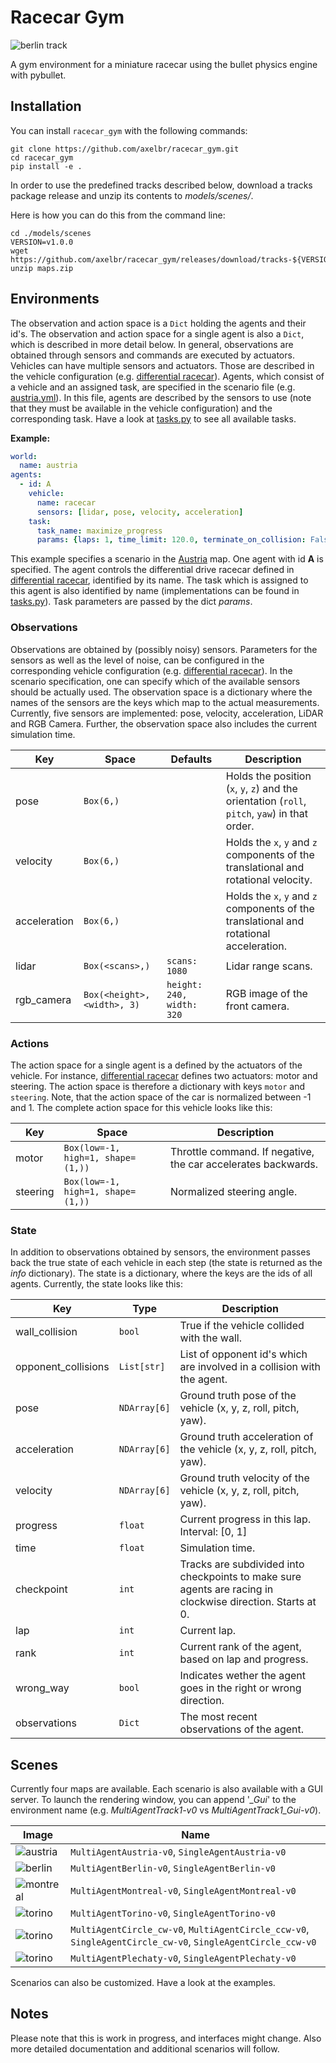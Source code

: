 # Racecar Gym

![berlin track](docs/racecar_gym.gif)

A gym environment for a miniature racecar using the bullet physics engine with pybullet.
## Installation
You can install ``racecar_gym`` with the following commands:

```shell_script
git clone https://github.com/axelbr/racecar_gym.git
cd racecar_gym
pip install -e .
```

In order to use the predefined tracks described below, download a tracks package release and unzip its contents
to *models/scenes/*. 

Here is how you can do this from the command line:
```shell_script
cd ./models/scenes
VERSION=v1.0.0
wget https://github.com/axelbr/racecar_gym/releases/download/tracks-${VERSION}/maps.zip
unzip maps.zip
```



## Environments

The observation and action space is a `Dict` holding the agents and their id's. The observation and action space for a single agent 
is also a `Dict`, which is described in more detail below. In general, observations are obtained through sensors and commands
are executed by actuators. Vehicles can have multiple sensors and actuators. Those are described in the vehicle configuration
(e.g. [differential racecar](models/vehicles/racecar/racecar.yml)). Agents, which consist of a vehicle and an assigned task,
are specified in the scenario file (e.g. [austria.yml](scenarios/multi_austria.yml)). In this file, agents are described by the
sensors to use (note that they must be available in the vehicle configuration) and the corresponding task. Have a look at
[tasks.py](racecar_gym/core/tasks.py) to see all available tasks.

**Example:**
```yaml
world:
  name: austria
agents:
  - id: A
    vehicle:
      name: racecar
      sensors: [lidar, pose, velocity, acceleration]
    task:
      task_name: maximize_progress
      params: {laps: 1, time_limit: 120.0, terminate_on_collision: False}
```

This example specifies a scenario in the [Austria](models/scenes/austria/austria.yml) map.
One agent with id **A** is specified. The agent controls the differential drive racecar defined in [differential racecar](models/vehicles/racecar/racecar.yml), identified by its name. The task which is assigned to this agent is also identified by name (implementations can be found in [tasks.py](racecar_gym/core/tasks.py)). Task parameters are passed by the dict *params*.

### Observations

Observations are obtained by (possibly noisy) sensors. Parameters for the sensors as well as the level of noise, can be
configured in the corresponding vehicle configuration (e.g.  [differential racecar](models/vehicles/racecar/racecar.yml)). 
In the scenario specification, one can specify which of the available  sensors should be actually used. 
The observation space is a dictionary where the names of the sensors are the keys 
which map to the actual measurements. Currently, five sensors are implemented:
pose, velocity, acceleration, LiDAR and RGB Camera. Further, the observation space also includes the current simulation time.

|Key|Space|Defaults|Description|
|---|---|---|---|
|pose|`Box(6,)`| |Holds the position (`x`, `y`, `z`) and the orientation (`roll`, `pitch`, `yaw`) in that order.|
|velocity|`Box(6,)`| |Holds the `x`, `y` and `z` components of the translational and rotational velocity.|
|acceleration|`Box(6,)`| |Holds the `x`, `y` and `z` components of the translational and rotational acceleration.|
|lidar|`Box(<scans>,)`|`scans: 1080`|Lidar range scans.|
|rgb_camera|`Box(<height>, <width>, 3)`|`height: 240, width: 320`|RGB image of the front camera.|

### Actions
The action space for a single agent is a defined by the actuators of the vehicle. For instance, [differential racecar](models/vehicles/racecar/racecar.yml)
defines two actuators: motor and steering. The action space is therefore a dictionary with keys `motor` and `steering`.
Note, that the action space of the car is normalized between -1 and 1.
The complete action space for this vehicle looks like this:

|Key|Space|Description|
|---|---|---|
|motor|`Box(low=-1, high=1, shape=(1,))`|Throttle command. If negative, the car accelerates backwards.|
|steering|`Box(low=-1, high=1, shape=(1,))`|Normalized steering angle.|

### State
In addition to observations obtained by sensors, the environment passes back the true state of each vehicle in each
step (the state is returned as the *info* dictionary). The state is a dictionary, where the keys are the ids of all agents.
Currently, the state looks like this:

|Key|Type|Description|
|---|---|---|
|wall_collision|`bool`|True if the vehicle collided with the wall.|
|opponent_collisions|`List[str]`|List of opponent id's which are involved in a collision with the agent.|
|pose|`NDArray[6]`|Ground truth pose of the vehicle (x, y, z, roll, pitch, yaw).|
|acceleration|`NDArray[6]`|Ground truth acceleration of the vehicle (x, y, z, roll, pitch, yaw).|
|velocity|`NDArray[6]`|Ground truth velocity of the vehicle (x, y, z, roll, pitch, yaw).|
|progress|`float`|Current progress in this lap. Interval: [0, 1]|
|time|`float`|Simulation time.|
|checkpoint|`int`|Tracks are subdivided into checkpoints to make sure agents are racing in clockwise direction. Starts at 0.|
|lap|`int`|Current lap.|
|rank|`int`|Current rank of the agent, based on lap and progress.|
|wrong_way|`bool`|Indicates wether the agent goes in the right or wrong direction.|
|observations|`Dict`|The most recent observations of the agent.
## Scenes

Currently four maps are available. Each scenario is also available with a GUI
server. To launch the rendering window, you can append '*_Gui*' to the environment name (e.g. *MultiAgentTrack1-v0* vs *MultiAgentTrack1_Gui-v0*).


| Image | Name |
| --- | --- |
|![austria](docs/tracks/austria.png)|`MultiAgentAustria-v0`, `SingleAgentAustria-v0`|
|![berlin](docs/tracks/berlin.png)|`MultiAgentBerlin-v0`, `SingleAgentBerlin-v0`|
|![montreal](docs/tracks/montreal.png)|`MultiAgentMontreal-v0`, `SingleAgentMontreal-v0`|
|![torino](docs/tracks/torino.png)|`MultiAgentTorino-v0`, `SingleAgentTorino-v0`|
|![torino](docs/tracks/circle.png)|`MultiAgentCircle_cw-v0`, `MultiAgentCircle_ccw-v0`, `SingleAgentCircle_cw-v0`, `SingleAgentCircle_ccw-v0`|
|![torino](docs/tracks/plechaty.png)|`MultiAgentPlechaty-v0`, `SingleAgentPlechaty-v0`|

Scenarios can also be customized. Have a look at the examples.

## Notes
Please note that this is work in progress, and interfaces might change. Also more detailed documentation and additional scenarios will follow.
